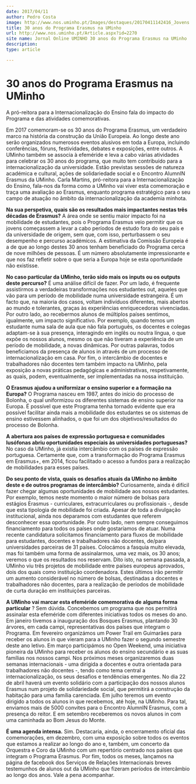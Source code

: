 ```yaml
---
date: 2017/04/11
author: Pedro Costa
image: http://www.nos.uminho.pt/Images/destaques/20170411142416_Jovens.jpg
title: 30 anos do Programa Erasmus na UMinho
url: http://www.nos.uminho.pt/Article.aspx?id=2270
site name: Jornal Online UMINHO 30 anos do Programa Erasmus na UMinho
description: 
type: article

---
```

# 30 anos do Programa Erasmus na UMinho




A pró-reitora para a Internacionalização do Ensino fala do impacto do Programa e das atividades comemorativas.

Em 2017 comemoram-se os 30 anos do Programa Erasmus, um verdadeiro marco na história da construção da União Europeia. Ao longo deste ano serão organizados numerosos eventos alusivos em toda a Europa, incluindo conferências, fóruns, festividades, debates e exposições, entre outros. A UMinho também se associa à efeméride e leva a cabo várias atividades para celebrar os 30 anos do programa, que muito tem contribuído para a internacionalização da universidade. Estão previstas sessões de natureza académica e cultural, ações de solidariedade social e o Encontro AlumnIN Erasmus da UMinho. Carla Martins, pró-reitora para a Internacionalização do Ensino, fala-nos da forma como a UMinho vai viver esta comemoração e traça uma avaliação ao Erasmus, enquanto programa estratégico para o seu campo de atuação no âmbito da internacionalização da academia minhota.


**Na sua perspetiva, quais são os resultados mais impactantes nestas três décadas de Erasmus?** 
A área onde se sentiu maior impacto foi na mobilidade de estudantes, pois o Programa Erasmus veio permitir que os jovens começassem a levar a cabo períodos de estudo fora do seu país e da universidade de origem, sem que, com isso, perturbassem o seu desempenho e percurso académicos. A estimativa da Comissão Europeia é a de que ao longo destes 30 anos tenham beneficiado do Programa cerca de nove milhões de pessoas. É um número absolutamente impressionante e que nos faz refletir sobre o que seria a Europa hoje se esta oportunidade não existisse.

**No caso particular da UMinho, terão sido mais os inputs ou os outputs deste percurso?** 
É uma análise difícil de fazer. Por um lado, é frequente assistirmos a verdadeiras transformações nos estudantes out, aqueles que vão para um período de mobilidade numa universidade estrangeira. É um facto que, na maioria dos casos, voltam indivíduos diferentes, mais abertos ao mundo e tolerantes, graças às experiências enriquecedoras vivenciadas. Por outro lado, ao recebermos alunos de múltiplos países sentimos, igualmente, um impacto significativo. Por exemplo, quando temos um estudante numa sala de aula que não fala português, os docentes e colegas adaptam-se à sua presença, interagindo em inglês ou noutra língua, o que expõe os nossos alunos, mesmo os que não tiveram a experiência de um período de mobilidade, a novas dinâmicas. Por outras palavras, todos beneficiamos da presença de alunos in através de um processo de internacionalização em casa. Por fim, o intercâmbio de docentes e trabalhadores não docentes tem também impacto na UMinho, pela exposição a novas práticas pedagógicas e administrativas, respetivamente, as quais, podem, eventualmente, ser implementadas na nossa instituição.

**O Erasmus ajudou a uniformizar o ensino superior e a formação na Europa?** 
O Programa nasceu em 1987, antes do início do processo de Bolonha, o qual uniformizou os diferentes sistemas de ensino superior na Europa. É possível que este Programa tenha tornado evidente que era possível facilitar ainda mais a mobilidade dos estudantes se os sistemas de ensino estivessem alinhados, o que foi um dos objetivos/resultados do processo de Bolonha.

**A abertura aos países de expressão portuguesa e comunidades lusófonas abriu oportunidades especiais às universidades portuguesas?** 
No caso da UMinho, já existia intercâmbio com os países de expressão portuguesa. Certamente que, com a transformação do Programa Erasmus em Erasmus+, em 2014, ficou facilitado o acesso a fundos para a realização de mobilidades para esses países.

**Do seu ponto de vista, quais os desafios atuais da UMinho no âmbito deste e de outros programas de intercâmbio?** 
Curiosamente, ainda é difícil fazer chegar algumas oportunidades de mobilidade aos nossos estudantes. Por exemplo, temos neste momento o maior número de bolsas para estágios Erasmus - curriculares, extracurriculares ou profissionais -, desde que esta tipologia de mobilidade foi criada. Apesar de toda a divulgação institucional, ainda nos deparamos com estudantes que referem desconhecer essa oportunidade. Por outro lado, nem sempre conseguimos financiamento para todos os países onde gostaríamos de atuar. Numa recente candidatura solicitamos financiamento para fluxos de mobilidade para estudantes, docentes e trabalhadores não docentes, de/para universidades parceiras de 31 países. Colocámos a fasquia muito elevada, mas foi também uma forma de assinalarmos, uma vez mais, os 30 anos; veremos o que os resultados nos reservam. Dito isto, na semana passada, a UMinho viu três projetos de mobilidade entre países europeus aprovados, dois dos quais como instituição coordenadora. Estes últimos irão permitir um aumento considerável no número de bolsas, destinadas a docentes e trabalhadores não docentes, para a realização de períodos de mobilidade de curta duração em instituições parceiras.

**A UMinho vai marcar esta efeméride comemorativa de** **alguma forma particular** ? 
Sem dúvida. Concebemos um programa que nos permitirá assinalar esta efeméride com diferentes iniciativas todos os meses do ano. Em janeiro tivemos a inauguração dos Bosques Erasmus, plantando 30 árvores, em cada campi, representativas dos países que integram o Programa. Em fevereiro organizámos um Power Trail em Guimarães para receber os alunos in que vieram para a UMinho fazer o segundo semestre deste ano letivo. Em março participámos no Open Weekend, uma iniciativa pioneira da UMinho para receber os alunos do ensino secundário e as suas famílias nos nossos campi. Nos próximos meses organizaremos duas semanas internacionais - uma dirigida a docentes e outra orientada para trabalhadores não docentes -, tendo como tema central a internacionalização, os seus desafios e tendências emergentes. No dia 22 de abril haverá um evento solidário com a participação dos nossos alunos Erasmus num projeto de solidariedade social, que permitirá a construção da habitação para uma família carenciada. Em julho teremos um evento dirigido a todos os alunos in que recebemos, até hoje, na UMinho. Para tal, enviamos mais de 5000 convites para o Encontro AlumnIN Erasmus, com a presença do reitor. E em setembro receberemos os novos alunos in com uma caminhada ao Bom Jesus do Monte. 

**É uma agenda intensa.** 
Sim. Destacaria, ainda, o encerramento oficial das comemorações, em dezembro, com uma exposição sobre todos os eventos que estamos a realizar ao longo do ano e, também, um concerto da Orquestra e Coro da UMinho com um repertório centrado nos países que integram o Programa Erasmus. Por fim, todos os meses, lançamos na página de facebook dos Serviços de Relações Internacionais breves testemunhos de alunos out da UMinho que fizeram períodos de intercâmbio ao longo dos anos. Vale a pena acompanhar.
